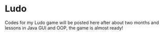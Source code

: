 # Ludo
Codes for my Ludo game will be posted here
after about two months and lessons in Java GUI and OOP, the game is almost ready!
